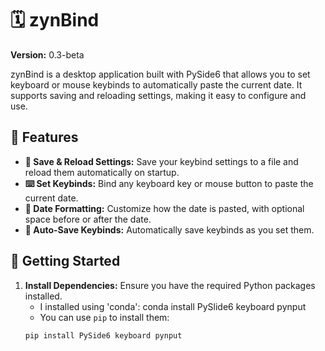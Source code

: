# 🗓️ zynBind

**Version:** 0.3-beta

zynBind is a desktop application built with PySide6 that allows you to set keyboard or mouse keybinds to automatically paste the current date. It supports saving and reloading settings, making it easy to configure and use.

## 🎯 Features

- **🔄 Save & Reload Settings:** Save your keybind settings to a file and reload them automatically on startup.
- **⌨️ Set Keybinds:** Bind any keyboard key or mouse button to paste the current date.
- **📅 Date Formatting:** Customize how the date is pasted, with optional space before or after the date.
- **🔧 Auto-Save Keybinds:** Automatically save keybinds as you set them.

## 🚀 Getting Started

1. **Install Dependencies:**
   Ensure you have the required Python packages installed. 
   - I installed using 'conda': conda install PySlide6 keyboard pynput
   - You can use `pip` to install them:
   ```bash
   pip install PySide6 keyboard pynput
